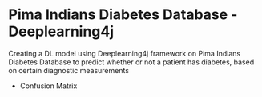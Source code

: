 # Pima Indians Diabetes Database - Deeplearning4j

Creating a DL model using Deeplearning4j framework on Pima Indians Diabetes Database to predict whether or not a 
patient has diabetes, based on certain diagnostic measurements

* Confusion Matrix
